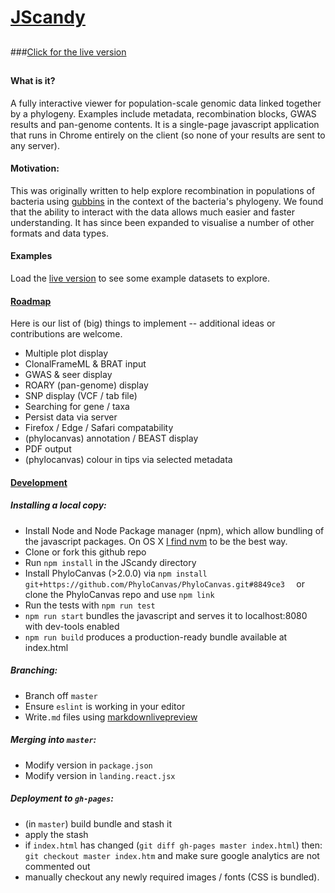# [JScandy](http://jameshadfield.github.io/JScandy/)

##

###[Click for the live version](http://jameshadfield.github.io/JScandy/)

##

#### What is it?
A fully interactive viewer for population-scale genomic data linked together by a phylogeny. Examples include metadata, recombination blocks, GWAS results and pan-genome contents. It is a single-page javascript application that runs in Chrome entirely on the client (so none of your results are sent to any server).

#### Motivation:
This was originally written to help explore recombination in populations of bacteria using [gubbins](https://github.com/sanger-pathogens/gubbins) in the context of the bacteria's phylogeny. We found that the ability to interact with the data allows much easier and faster understanding. It has since been expanded to visualise a number of other formats and data types.

#### Examples

Load the [live version](http://jameshadfield.github.io/JScandy/) to see some example datasets to explore.

#### [Roadmap](#roadmap)
Here is our list of (big) things to implement -- additional ideas or contributions are welcome.

* Multiple plot display
* ClonalFrameML & BRAT input
* GWAS & seer display
* ROARY (pan-genome) display
* SNP display (VCF / tab file)
* Searching for gene / taxa
* Persist data via server
* Firefox / Edge / Safari compatability
* (phylocanvas) annotation / BEAST display
* PDF output
* (phylocanvas) colour in tips via selected metadata


#### [Development](#development)

##### Installing a local copy:

* Install Node and Node Package manager (npm), which allow bundling of the javascript packages. On OS X [I find nvm](http://stackoverflow.com/a/28025834) to be the best way.
* Clone or fork this github repo
* Run `npm install` in the JScandy directory
* Install PhyloCanvas (>2.0.0) via `npm install git+https://github.com/PhyloCanvas/PhyloCanvas.git#8849ce3  ` or clone the PhyloCanvas repo and use `npm link`
* Run the tests with `npm run test`
* `npm run start` bundles the javascript and serves it to localhost:8080 with dev-tools enabled
* `npm run build` produces a production-ready bundle available at index.html

##### Branching:

* Branch off `master`
* Ensure `eslint` is working in your editor
* Write`.md` files using [markdownlivepreview](http://markdownlivepreview.com/)

##### Merging into `master`:

* Modify version in `package.json`
* Modify version in `landing.react.jsx`

##### Deployment to `gh-pages`:

* (in `master`) build bundle and stash it
* apply the stash
* if `index.html` has changed (`git diff gh-pages master index.html`) then: `git checkout master index.htm` and make sure google analytics are not commented out
* manually checkout any newly required images / fonts (CSS is bundled).
